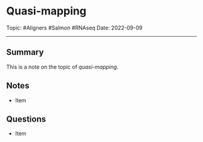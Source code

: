 
# Quasi-mapping
Topic: #Aligners #Salmon #RNAseq 
Date: 2022-09-09

---

## Summary
This is a note on the topic of *quasi-mapping*.

## Notes
- Item

## Questions
- Item



